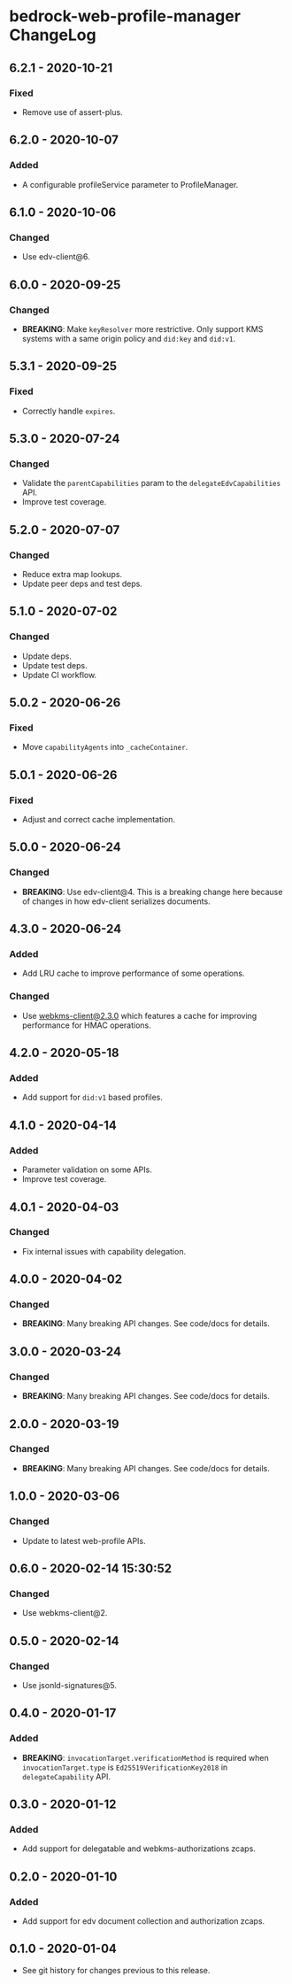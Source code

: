 # bedrock-web-profile-manager ChangeLog

## 6.2.1 - 2020-10-21

### Fixed
- Remove use of assert-plus.

## 6.2.0 - 2020-10-07

### Added
- A configurable profileService parameter to ProfileManager.

## 6.1.0 - 2020-10-06

### Changed
- Use edv-client@6.

## 6.0.0 - 2020-09-25

### Changed
- **BREAKING**: Make `keyResolver` more restrictive. Only support KMS systems
  with a same origin policy and `did:key` and `did:v1`.

## 5.3.1 - 2020-09-25

### Fixed
- Correctly handle `expires`.

## 5.3.0 - 2020-07-24

### Changed
- Validate the `parentCapabilities` param to the `delegateEdvCapabilities` API.
- Improve test coverage.

## 5.2.0 - 2020-07-07

### Changed
- Reduce extra map lookups.
- Update peer deps and test deps.

## 5.1.0 - 2020-07-02

### Changed
- Update deps.
- Update test deps.
- Update CI workflow.

## 5.0.2 - 2020-06-26

### Fixed
- Move `capabilityAgents` into `_cacheContainer`.

## 5.0.1 - 2020-06-26

### Fixed
- Adjust and correct cache implementation.

## 5.0.0 - 2020-06-24

### Changed
- **BREAKING**: Use edv-client@4. This is a breaking change here because of
  changes in how edv-client serializes documents.

## 4.3.0 - 2020-06-24

### Added
- Add LRU cache to improve performance of some operations.

### Changed
- Use webkms-client@2.3.0 which features a cache for improving performance
  for HMAC operations.

## 4.2.0 - 2020-05-18

### Added
- Add support for `did:v1` based profiles.

## 4.1.0 - 2020-04-14

### Added
- Parameter validation on some APIs.
- Improve test coverage.

## 4.0.1 - 2020-04-03

### Changed
- Fix internal issues with capability delegation.

## 4.0.0 - 2020-04-02

### Changed
- **BREAKING**: Many breaking API changes. See code/docs for details.

## 3.0.0 - 2020-03-24

### Changed
- **BREAKING**: Many breaking API changes. See code/docs for details.

## 2.0.0 - 2020-03-19

### Changed
- **BREAKING**: Many breaking API changes. See code/docs for details.

## 1.0.0 - 2020-03-06

### Changed
- Update to latest web-profile APIs.

## 0.6.0 - 2020-02-14 15:30:52

### Changed
- Use webkms-client@2.

## 0.5.0 - 2020-02-14

### Changed
- Use jsonld-signatures@5.

## 0.4.0 - 2020-01-17

### Added
- **BREAKING**: `invocationTarget.verificationMethod` is required when
  `invocationTarget.type` is `Ed25519VerificationKey2018` in
  `delegateCapability` API.

## 0.3.0 - 2020-01-12

### Added
- Add support for delegatable and webkms-authorizations zcaps.

## 0.2.0 - 2020-01-10

### Added
- Add support for edv document collection and authorization zcaps.

## 0.1.0 - 2020-01-04

- See git history for changes previous to this release.
